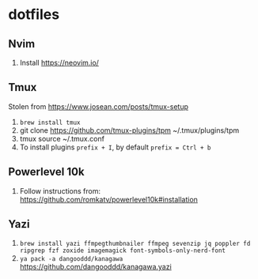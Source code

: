 # dotfiles

## Nvim
1. Install https://neovim.io/

## Tmux
Stolen from https://www.josean.com/posts/tmux-setup
1. `brew install tmux`
2. git clone https://github.com/tmux-plugins/tpm ~/.tmux/plugins/tpm
3. tmux source ~/.tmux.conf
4. To install plugins `prefix + I`, by default `prefix = Ctrl + b`

## Powerlevel 10k
1. Follow instructions from: https://github.com/romkatv/powerlevel10k#installation

## Yazi
1. `brew install yazi ffmpegthumbnailer ffmpeg sevenzip jq poppler fd ripgrep fzf zoxide imagemagick font-symbols-only-nerd-font`
2. `ya pack -a dangooddd/kanagawa` https://github.com/dangooddd/kanagawa.yazi

